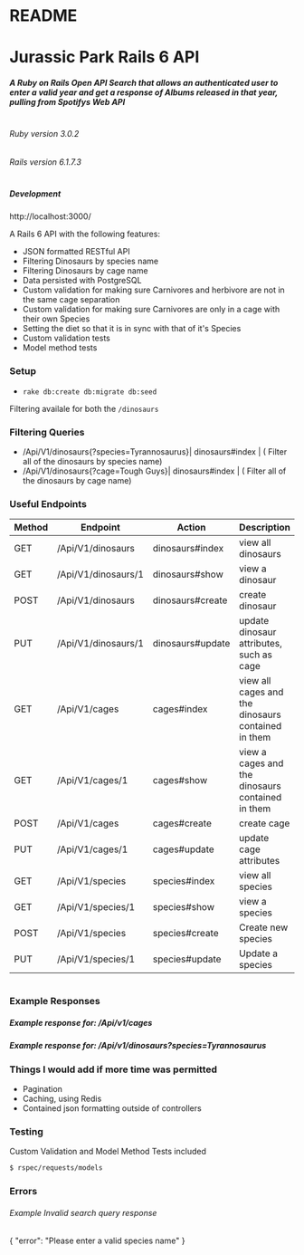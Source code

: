 
# README

# Jurassic Park Rails 6 API
##### A Ruby on Rails Open API Search that allows an authenticated user to enter a valid year and get a response of Albums released in that year, pulling from Spotifys Web API
#

###### Ruby version 3.0.2
###### Rails version  6.1.7.3
#

##### Development 
http://localhost:3000/


A Rails 6 API with the following features:
  - JSON formatted RESTful API 
  - Filtering Dinosaurs by species name
  - Filtering Dinosaurs by cage name
  - Data persisted with PostgreSQL
  - Custom validation for making sure Carnivores and herbivore are not in the same cage separation
  - Custom validation for making sure Carnivores are only in a cage with their own Species
  - Setting the diet so that it is in sync with that of it's Species
  - Custom validation tests
  - Model method tests
 
    

### Setup
 - `rake db:create db:migrate db:seed`

Filtering availale for both the `/dinosaurs`

### Filtering Queries
- /Api/V1/dinosaurs{?species=Tyrannosaurus}| dinosaurs#index |  ( Filter all of the dinosaurs by species name)
- /Api/V1/dinosaurs{?cage=Tough Guys}| dinosaurs#index |   ( Filter all of the dinosaurs by cage name)



### Useful Endpoints

| Method | Endpoint | Action  | Description |
| ----- | ------ | ----- | ----------  | 
| GET |  /Api/V1/dinosaurs | dinosaurs#index| view all dinosaurs
| GET |  /Api/V1/dinosaurs/1 | dinosaurs#show| view a dinosaur
| POST |  /Api/V1/dinosaurs | dinosaurs#create| create dinosaur
| PUT |  /Api/V1/dinosaurs/1 | dinosaurs#update| update dinosaur attributes, such as cage
| GET |  /Api/V1/cages | cages#index| view all cages and the dinosaurs contained in them
| GET |  /Api/V1/cages/1 | cages#show| view a cages and the dinosaurs contained in them
| POST |  /Api/V1/cages | cages#create| create cage
| PUT |  /Api/V1/cages/1 | cages#update| update cage attributes
| GET |  /Api/V1/species | species#index| view all species 
| GET |  /Api/V1/species/1 | species#show| view a species
| POST |  /Api/V1/species | species#create| Create new species
| PUT |  /Api/V1/species/1 | species#update| Update a species



#
### Example Responses

##### Example response for: /Api/v1/cages



##### Example response for: /Api/v1/dinosaurs?species=Tyrannosaurus

### Things I would add if more time was permitted
  - Pagination 
  - Caching, using Redis
  - Contained json formatting outside of controllers

  

### Testing

Custom Validation and Model Method Tests included 
```sh
$ rspec/requests/models
```

###  Errors
###### Example Invalid search query response
{
    "error": "Please enter a valid species name"
}
#

